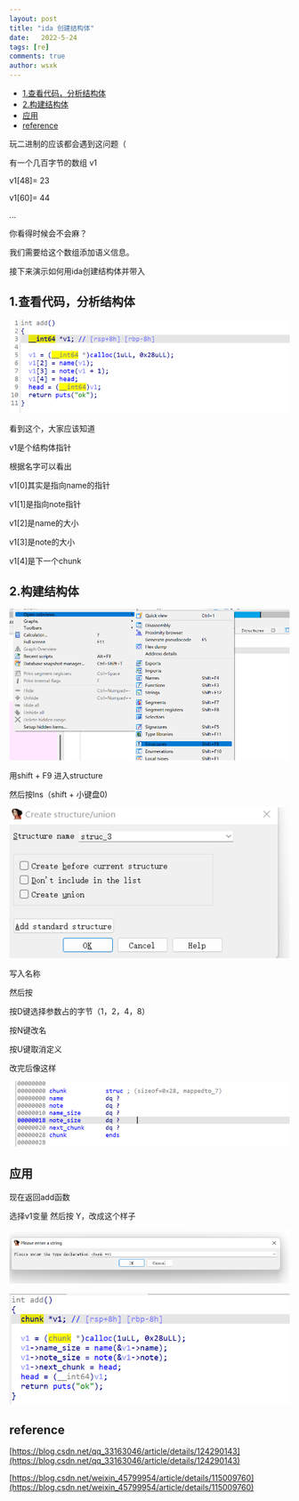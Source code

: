 ```yaml
---
layout: post
title: "ida 创建结构体"
date:   2022-5-24
tags: [re]
comments: true
author: wsxk
---
```



- [1.查看代码，分析结构体](#1查看代码分析结构体)
- [2.构建结构体](#2构建结构体)
- [应用](#应用)
- [reference](#reference)





玩二进制的应该都会遇到这问题（

有一个几百字节的数组 v1

v1[48]= 23

v1[60]= 44

...

你看得时候会不会麻？

我们需要给这个数组添加语义信息。

接下来演示如何用ida创建结构体并带入

## 1.查看代码，分析结构体

![](https://raw.githubusercontent.com/wsxk/wsxk_pictures/main/2022-5-24-ida%E7%BB%93%E6%9E%84%E4%BD%93%E5%88%9B%E5%BB%BA/20220524165730.png)

看到这个，大家应该知道

v1是个结构体指针

根据名字可以看出

v1[0]其实是指向name的指针

v1[1]是指向note指针

v1[2]是name的大小

v1[3]是note的大小

v1[4]是下一个chunk


## 2.构建结构体

![](https://raw.githubusercontent.com/wsxk/wsxk_pictures/main/2022-5-24-ida%E7%BB%93%E6%9E%84%E4%BD%93%E5%88%9B%E5%BB%BA/20220524165924.png)

用shift + F9 进入structure

然后按lns（shift + 小键盘0)

![](https://raw.githubusercontent.com/wsxk/wsxk_pictures/main/2022-5-24-ida%E7%BB%93%E6%9E%84%E4%BD%93%E5%88%9B%E5%BB%BA/20220524170030.png)

写入名称

然后按

按D键选择参数占的字节（1，2，4，8）

按N键改名

按U键取消定义

改完后像这样

![](https://raw.githubusercontent.com/wsxk/wsxk_pictures/main/2022-5-24-ida%E7%BB%93%E6%9E%84%E4%BD%93%E5%88%9B%E5%BB%BA/20220524170214.png)

## 应用

现在返回add函数

选择v1变量 然后按 Y，改成这个样子

![](https://raw.githubusercontent.com/wsxk/wsxk_pictures/main/2022-5-24-ida%E7%BB%93%E6%9E%84%E4%BD%93%E5%88%9B%E5%BB%BA/20220524170257.png)

![](https://raw.githubusercontent.com/wsxk/wsxk_pictures/main/2022-5-24-ida%E7%BB%93%E6%9E%84%E4%BD%93%E5%88%9B%E5%BB%BA/20220524170317.png)

## reference

[https://blog.csdn.net/qq_33163046/article/details/124290143](https://blog.csdn.net/qq_33163046/article/details/124290143)

[https://blog.csdn.net/weixin_45799954/article/details/115009760](https://blog.csdn.net/weixin_45799954/article/details/115009760)



<!-- Google tag (gtag.js) -->
<script async src="https://www.googletagmanager.com/gtag/js?id=G-C22S5YSYL7"></script>
<script>
  window.dataLayer = window.dataLayer || [];
  function gtag(){dataLayer.push(arguments);}
  gtag('js', new Date());

  gtag('config', 'G-C22S5YSYL7');
</script>